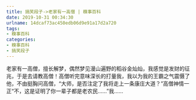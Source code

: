 ```yaml
---
title: 搞笑段子->老家有一高僧 | 糗事百科
date: 2019-10-31 00:34:30
urlname: 14dcaf73ac450edb06d9e91a17d2a720
tags: 
- 糗事百科
categories:
- 糗事百科
- 搞笑段子
---
```

老家有一高僧，擅长解梦，偶然梦见漫山遍野的稻谷金灿灿，我感觉是发财的征兆，于是去请教高僧！高僧听完意味深长的打量我，我以为我的王霸之气震慑了他，不由挺胸问高僧，“大师，是否注定了我将走上一条康庄大道？”高僧神情一正“不，这是证明了你一辈子都是老农民……”我……


